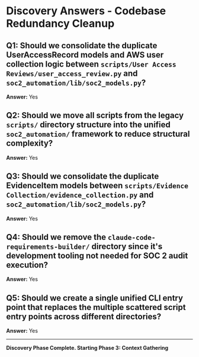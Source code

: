 # Discovery Answers - Codebase Redundancy Cleanup

## Q1: Should we consolidate the duplicate UserAccessRecord models and AWS user collection logic between `scripts/User Access Reviews/user_access_review.py` and `soc2_automation/lib/soc2_models.py`?
**Answer:** Yes

## Q2: Should we move all scripts from the legacy `scripts/` directory structure into the unified `soc2_automation/` framework to reduce structural complexity?
**Answer:** Yes

## Q3: Should we consolidate the duplicate EvidenceItem models between `scripts/Evidence Collection/evidence_collection.py` and `soc2_automation/lib/soc2_models.py`?
**Answer:** Yes

## Q4: Should we remove the `claude-code-requirements-builder/` directory since it's development tooling not needed for SOC 2 audit execution?
**Answer:** Yes

## Q5: Should we create a single unified CLI entry point that replaces the multiple scattered script entry points across different directories?
**Answer:** Yes

---

**Discovery Phase Complete. Starting Phase 3: Context Gathering**